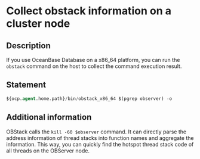 ﻿# Collect obstack information on a cluster node

## Description

If you use OceanBase Database on a x86_64 platform, you can run the `obstack` command on the host to collect the command execution result.

## Statement

```sql
${ocp.agent.home.path}/bin/obstack_x86_64 $(pgrep observer) -o
```

## Additional information

OBStack calls the `kill -60 $observer` command. It can directly parse the address information of thread stacks into function names and aggregate the information. This way, you can quickly find the hotspot thread stack code of all threads on the OBServer node.
